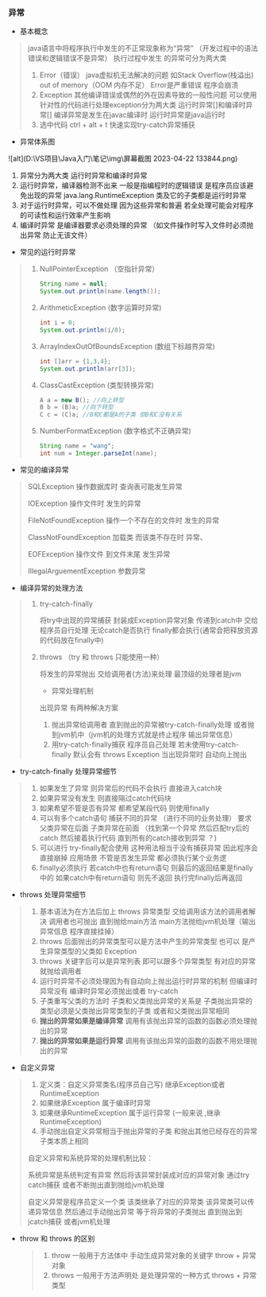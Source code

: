 ### 异常

* 基本概念

> java语言中将程序执行中发生的不正常现象称为“异常” （开发过程中的语法错误和逻辑错误不是异常） 执行过程中发生 的异常可分为两大类
>
> 1. Error（错误） java虚拟机无法解决的问题 如Stack Overflow(栈溢出)   out of memory（OOM 内存不足） Error是严重错误 程序会崩溃
> 2. Exception 其他编译错误或偶然的外在因素导致的一般性问题 可以使用针对性的代码进行处理exception分为两大类 运行时异常[]和编译时异常[] 编译异常是发生在javac编译时 运行时异常是java运行时
> 3. 选中代码 ctrl + alt + t 快速实现try-catch异常捕获

* 异常体系图

![alt](D:\VS项目\Java入门\笔记\img\屏幕截图 2023-04-22 133844.png)

1. 异常分为两大类 运行时异常和编译时异常
2. 运行时异常，编译器检测不出来 一般是指编程时的逻辑错误 是程序员应该避免出现的异常 java.lang.RuntimeException 类及它的子类都是运行时异常
3. 对于运行时异常，可以不做处理 因为这些异常和普遍  若全处理可能会对程序的可读性和运行效率产生影响
4. 编译时异常 是编译器要求必须处理的异常 （如文件操作时写入文件时必须抛出异常 防止无该文件）

* 常见的运行时异常

> 1. NullPointerException （空指针异常）
>
>    ```java
>    String name = null;
>    System.out.println(name.length());
>    ```
>
> 2. ArithmeticException  (数字运算时异常)
>
>    ```java
>    int i = 0;
>    System.out.println(i/0);
>    ```
>
> 3. ArrayIndexOutOfBoundsException (数组下标越界异常)
>
>    ```java
>    int []arr = {1,3,4};
>    System.out.println(arr[3]);
>    ```
>
> 4. ClassCastException  (类型转换异常)
>
>    ```java
>    A a = new B(); //向上转型
>    B b = (B)a; //向下转型
>    C c = (C)a; //B和C都是A的子类 但B和C没有关系
>    ```
>
> 5. NumberFormatException   (数字格式不正确异常)
>
>    ```java
>    String name = "wang";
>    int num = Integer.parseInt(name);
>    ```

*  常见的编译异常

  >
  >
  >SQLException 操作数据库时  查询表可能发生异常
  >
  >IOException 操作文件时 发生的异常
  >
  >FileNotFoundException 操作一个不存在的文件时 发生的异常
  >
  >ClassNotFoundException 加载类 而该类不存在时 异常、
  >
  >EOFException 操作文件 到文件末尾 发生异常
  >
  >IllegalArguementException 参数异常

* 编译异常的处理方法

> 1. try-catch-finally
>
>    将try中出现的异常捕获  封装成Exception异常对象  传递到catch中 交给程序员自行处理  无论catch是否执行  finally都会执行(通常会把释放资源的代码放在finally中)
>
> 2. throws  （try 和 throws 只能使用一种）
>
>    将发生的异常抛出 交给调用者(方法)来处理 最顶级的处理者是jvm
>
>    * 异常处理机制
>
>    出现异常 有两种解决方案 
>
>    1. 抛出异常给调用者 直到抛出的异常被try-catch-finally处理 或者抛到jvm机中（jvm机的处理方式就是终止程序 输出异常信息）
>    2. 用try-catch-finally捕获 程序员自己处理 若未使用try-catch-finally 默认会有 throws Exception 当出现异常时 自动向上抛出

* try-catch-finally 处理异常细节

> 1. 如果发生了异常 则异常后的代码不会执行 直接进入catch块
> 2. 如果异常没有发生 则直接隔过catch代码块
> 3. 如果希望不管是否有异常 都希望某段代码 则使用finally
> 4. 可以有多个catch语句 捕获不同的异常 （进行不同的业务处理） 要求父类异常在后面 子类异常在前面 （找到第一个异常 然后匹配try后的catch 然后接着执行代码  直到所有的catch接收到异常 ？)
> 5. 可以进行 try-finally配合使用 这种用法相当于没有捕获异常 因此程序会直接崩掉 应用场景 不管是否发生异常 都必须执行某个业务逻
> 6. finally必须执行 若catch中也有return语句 则最后的返回结果是finally中的 如果catch中有return语句 则先不返回 执行完finally后再返回

* throws  处理异常细节

> 1. 基本语法为在方法后加上 throws 异常类型  交给调用该方法的调用者解决 调用者也可抛出 直到抛给main方法 main方法抛给jvm机处理（输出异常信息 程序直接挂掉）
> 2. throws 后面抛出的异常类型可以是方法中产生的异常类型 也可以 是产生异常类型的父类如 Exception
> 3. throws 关键字后可以是异常列表 即可以跟多个异常类型 有对应的异常就抛给调用者
> 4. 运行时异常不必须处理因为有自动向上抛出运行时异常的机制 但编译时异常没有  编译时异常必须抛出或者 try-catch
> 5. 子类重写父类的方法时 子类和父类抛出异常的关系是  子类抛出异常的类型必须是父类抛出异常类型的子类  或者和父类抛出异常相同
> 6. **抛出的异常如果是编译异常**   调用有该抛出异常的函数的函数必须处理抛出的异常
> 7. **抛出的异常如果是运行异常**   调用有该抛出异常的函数的函数不用处理抛出的异常

* 自定义异常

> 1. 定义类：自定义异常类名(程序员自己写) 继承Exception或者 RuntimeException
> 2. 如果继承Exception 属于编译时异常
> 3. 如果继承RuntimeException 属于运行异常  (一般来说 ,继承RuntimeException) 
> 4. 手动抛出自定义异常相当于抛出异常的子类  和抛出其他已经存在的异常子类本质上相同
>
> 自定义异常和系统异常的处理机制比较：
>
> 系统异常是系统判定有异常 然后将该异常封装成对应的异常对象 通过try catch捕获 或者不断抛出直到抛给jvm机处理
>
> 自定义异常是程序员定义一个类 该类继承了对应的异常类 该异常类可以传递异常信息 然后通过手动抛出异常  等于将异常的子类抛出 直到抛出到jcatch捕获 或者jvm机处理

* throw 和 throws 的区别

  > 1. throw 一般用于方法体中 手动生成异常对象的关键字  throw + 异常对象
  > 2. throws 一般用于方法声明处  是处理异常的一种方式 throws  +  异常类型

